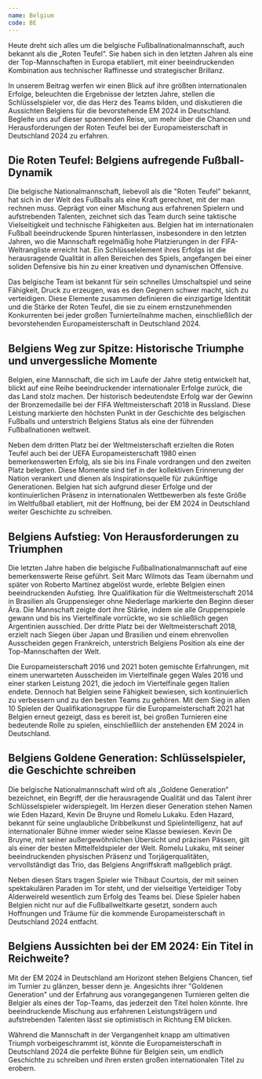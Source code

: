 ```yaml
---
name: Belgium
code: BE
---
```


Heute dreht sich alles um die belgische Fußballnationalmannschaft, auch bekannt als die „Roten Teufel“. Sie haben sich in den letzten Jahren als eine der Top-Mannschaften in Europa etabliert, mit einer beeindruckenden Kombination aus technischer Raffinesse und strategischer Brillanz. 

In unserem Beitrag werfen wir einen Blick auf ihre größten internationalen Erfolge, beleuchten die Ergebnisse der letzten Jahre, stellen die Schlüsselspieler vor, die das Herz des Teams bilden, und diskutieren die Aussichten Belgiens für die bevorstehende EM 2024 in Deutschland. Begleite uns auf dieser spannenden Reise, um mehr über die Chancen und Herausforderungen der Roten Teufel bei der Europameisterschaft in Deutschland 2024 zu erfahren.


## Die Roten Teufel: Belgiens aufregende Fußball-Dynamik

Die belgische Nationalmannschaft, liebevoll als die "Roten Teufel" bekannt, hat sich in der Welt des Fußballs als eine Kraft gerechnet, mit der man rechnen muss. Geprägt von einer Mischung aus erfahrenen Spielern und aufstrebenden Talenten, zeichnet sich das Team durch seine taktische Vielseitigkeit und technische Fähigkeiten aus. Belgien hat im internationalen Fußball beeindruckende Spuren hinterlassen, insbesondere in den letzten Jahren, wo die Mannschaft regelmäßig hohe Platzierungen in der FIFA-Weltrangliste erreicht hat. Ein Schlüsselelement ihres Erfolgs ist die herausragende Qualität in allen Bereichen des Spiels, angefangen bei einer soliden Defensive bis hin zu einer kreativen und dynamischen Offensive. 

Das belgische Team ist bekannt für sein schnelles Umschaltspiel und seine Fähigkeit, Druck zu erzeugen, was es den Gegnern schwer macht, sich zu verteidigen. Diese Elemente zusammen definieren die einzigartige Identität und die Stärke der Roten Teufel, die sie zu einem ernstzunehmenden Konkurrenten bei jeder großen Turnierteilnahme machen, einschließlich der bevorstehenden Europameisterschaft in Deutschland 2024.


## Belgiens Weg zur Spitze: Historische Triumphe und unvergessliche Momente

Belgien, eine Mannschaft, die sich im Laufe der Jahre stetig entwickelt hat, blickt auf eine Reihe beeindruckender internationaler Erfolge zurück, die das Land stolz machen. Der historisch bedeutendste Erfolg war der Gewinn der Bronzemedaille bei der FIFA Weltmeisterschaft 2018 in Russland. Diese Leistung markierte den höchsten Punkt in der Geschichte des belgischen Fußballs und unterstrich Belgiens Status als eine der führenden Fußballnationen weltweit. 

Neben dem dritten Platz bei der Weltmeisterschaft erzielten die Roten Teufel auch bei der UEFA Europameisterschaft 1980 einen bemerkenswerten Erfolg, als sie bis ins Finale vordrangen und den zweiten Platz belegten. Diese Momente sind tief in der kollektiven Erinnerung der Nation verankert und dienen als Inspirationsquelle für zukünftige Generationen. Belgien hat sich aufgrund dieser Erfolge und der kontinuierlichen Präsenz in internationalen Wettbewerben als feste Größe im Weltfußball etabliert, mit der Hoffnung, bei der EM 2024 in Deutschland weiter Geschichte zu schreiben.


## Belgiens Aufstieg: Von Herausforderungen zu Triumphen

Die letzten Jahre haben die belgische Fußballnationalmannschaft auf eine bemerkenswerte Reise geführt. Seit Marc Wilmots das Team übernahm und später von Roberto Martínez abgelöst wurde, erlebte Belgien einen beeindruckenden Aufstieg. Ihre Qualifikation für die Weltmeisterschaft 2014 in Brasilien als Gruppensieger ohne Niederlage markierte den Beginn dieser Ära. Die Mannschaft zeigte dort ihre Stärke, indem sie alle Gruppenspiele gewann und bis ins Viertelfinale vorrückte, wo sie schließlich gegen Argentinien ausschied. Der dritte Platz bei der Weltmeisterschaft 2018, erzielt nach Siegen über Japan und Brasilien und einem ehrenvollen Ausscheiden gegen Frankreich, unterstrich Belgiens Position als eine der Top-Mannschaften der Welt.

Die Europameisterschaft 2016 und 2021 boten gemischte Erfahrungen, mit einem unerwarteten Ausscheiden im Viertelfinale gegen Wales 2016 und einer starken Leistung 2021, die jedoch im Viertelfinale gegen Italien endete. Dennoch hat Belgien seine Fähigkeit bewiesen, sich kontinuierlich zu verbessern und zu den besten Teams zu gehören. Mit dem Sieg in allen 10 Spielen der Qualifikationsgruppe für die Europameisterschaft 2021 hat Belgien erneut gezeigt, dass es bereit ist, bei großen Turnieren eine bedeutende Rolle zu spielen, einschließlich der anstehenden EM 2024 in Deutschland.


## Belgiens Goldene Generation: Schlüsselspieler, die Geschichte schreiben

Die belgische Nationalmannschaft wird oft als „Goldene Generation“ bezeichnet, ein Begriff, der die herausragende Qualität und das Talent ihrer Schlüsselspieler widerspiegelt. Im Herzen dieser Generation stehen Namen wie Eden Hazard, Kevin De Bruyne und Romelu Lukaku. Eden Hazard, bekannt für seine unglaubliche Dribbelkunst und Spielintelligenz, hat auf internationaler Bühne immer wieder seine Klasse bewiesen. Kevin De Bruyne, mit seiner außergewöhnlichen Übersicht und präzisen Pässen, gilt als einer der besten Mittelfeldspieler der Welt. Romelu Lukaku, mit seiner beeindruckenden physischen Präsenz und Torjägerqualitäten, vervollständigt das Trio, das Belgiens Angriffskraft maßgeblich prägt.

Neben diesen Stars tragen Spieler wie Thibaut Courtois, der mit seinen spektakulären Paraden im Tor steht, und der vielseitige Verteidiger Toby Alderweireld wesentlich zum Erfolg des Teams bei. Diese Spieler haben Belgien nicht nur auf die Fußballweltkarte gesetzt, sondern auch Hoffnungen und Träume für die kommende Europameisterschaft in Deutschland 2024 entfacht.


## Belgiens Aussichten bei der EM 2024: Ein Titel in Reichweite?

Mit der EM 2024 in Deutschland am Horizont stehen Belgiens Chancen, tief im Turnier zu glänzen, besser denn je. Angesichts ihrer "Goldenen Generation" und der Erfahrung aus vorangegangenen Turnieren gelten die Belgier als eines der Top-Teams, das jederzeit den Titel holen könnte. Ihre beeindruckende Mischung aus erfahrenen Leistungsträgern und aufstrebenden Talenten lässt sie optimistisch in Richtung EM blicken. 

Während die Mannschaft in der Vergangenheit knapp am ultimativen Triumph vorbeigeschrammt ist, könnte die Europameisterschaft in Deutschland 2024 die perfekte Bühne für Belgien sein, um endlich Geschichte zu schreiben und ihren ersten großen internationalen Titel zu erobern.


